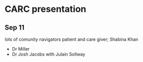 # CARC presentation

## Sep 11

lots of comunity navigators
patient and care giver; Shabina Khan

+ Dr Miller 
+ Dr Josh Jacobs with Julain Sollway



